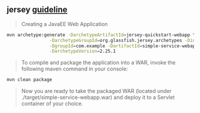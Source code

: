 ## jersey [guideline](https://jersey.java.net/documentation/latest/user-guide.html#getting-started)
> Creating a JavaEE Web Application
```bash
mvn archetype:generate -DarchetypeArtifactId=jersey-quickstart-webapp \
                -DarchetypeGroupId=org.glassfish.jersey.archetypes -DinteractiveMode=false \
                -DgroupId=com.example -DartifactId=simple-service-webapp -Dpackage=com.example \
                -DarchetypeVersion=2.25.1
```
> To compile and package the application into a WAR, invoke the following maven command in your console:
> 
```bash
mvn clean package
```
> Now you are ready to take the packaged WAR (located under ./target/simple-service-webapp.war) and deploy it to a Servlet container of your choice.